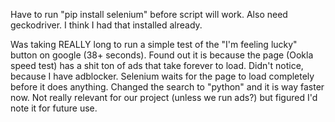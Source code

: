 Have to run "pip install selenium" before script will work.
Also need geckodriver. I think I had that installed already.

Was taking REALLY long to run a simple test of the "I'm feeling lucky" button on google (38+ seconds). Found out it is because the page (Ookla speed test) has a shit ton of ads that take forever to load. Didn't notice, because I have adblocker. Selenium waits for the page to load completely before it does anything. Changed the search to "python" and it is way faster now. Not really relevant for our project (unless we run ads?) but figured I'd note it for future use.

